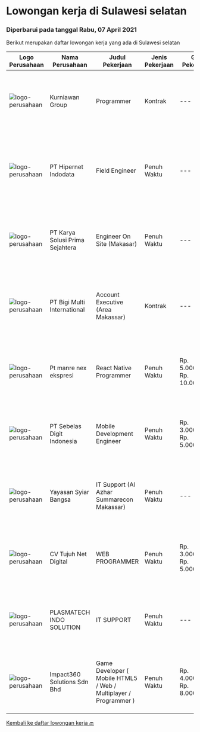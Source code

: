 
  # Lowongan kerja di Sulawesi selatan

  ### Diperbarui pada tanggal Rabu, 07 April 2021

  Berikut merupakan daftar lowongan kerja yang ada di Sulawesi selatan

  |Logo Perusahaan | Nama Perusahaan | Judul Pekerjaan | Jenis Pekerjaan | Gaji Pekerjaan | Lokasi | Deskripsi | Tanggal diunggah | Pranala |
  | -------------- | --------------- | --------------- | --------- | --------- | -------------- | ------- | ----------- | ----------- |
  |![logo-perusahaan](https://image-service-cdn.seek.com.au/a1a31fde4bd5654a375321f16119ce66b8da3dc0/ee4dce1061f3f616224767ad58cb2fc751b8d2dc)|Kurniawan Group|Programmer|Kontrak|---|Makassar|PT. Aptana Citra Solusindo yang merupakan satu dari beberapa anak Perusahaan Kurniawan Group membutuhkan Programmer di wilayah Makassar dengan...|Selasa, 06 April 2021|https://www.jobstreet.co.id/id/job/programmer-3487303?token=0~c2ee4b69-724f-4bee-b76f-61fb6e134fff&sectionRank=1&jobId=jobstreet-id-job-3487303|
|![logo-perusahaan](https://image-service-cdn.seek.com.au/10c421bd226b07c7b271d7c5e630a6b1efa36d67/ee4dce1061f3f616224767ad58cb2fc751b8d2dc)|PT Hipernet Indodata|Field Engineer|Penuh Waktu|---|Makassar|Tanggungjawab Kerja Melakukan survei lokasi untuk calon customer baru, instalasi dan maintenance Melakukan troubleshooting jaringan dan dokumentasi...|Senin, 05 April 2021|https://www.jobstreet.co.id/id/job/field-engineer-3497604?token=0~c2ee4b69-724f-4bee-b76f-61fb6e134fff&sectionRank=2&jobId=jobstreet-id-job-3497604|
|![logo-perusahaan](https://image-service-cdn.seek.com.au/af1044de0b0368b965f00fbbea921becef8205bb/ee4dce1061f3f616224767ad58cb2fc751b8d2dc)|PT Karya Solusi Prima Sejahtera|Engineer On Site (Makasar)|Penuh Waktu|---|Makassar|Maksimum Umur 28 tahun; Pendidikan min D3 Jurusan Teknik Elektro, Teknik Informatika, Teknik Komputer, Sistem Informasi, dan Teknik Komputer; IPK...|Senin, 05 April 2021|https://www.jobstreet.co.id/id/job/engineer-on-site-makasar-3498327?token=0~c2ee4b69-724f-4bee-b76f-61fb6e134fff&sectionRank=3&jobId=jobstreet-id-job-3498327|
|![logo-perusahaan](https://image-service-cdn.seek.com.au/0c18fec6b112137679fd87a61aca854bfaf25188/ee4dce1061f3f616224767ad58cb2fc751b8d2dc)|PT Bigi Multi International|Account Executive (Area Makassar)|Kontrak|---|Makassar|Kualifikasi :  Berusia maksimal 35 tahun Pendidikan minimal D3 Memiliki pengalaman di bidang yang sama minimal 2 tahun Mampu mempresentasikan product...|Kamis, 25 Maret 2021|https://www.jobstreet.co.id/id/job/account-executive-area-makassar-3482021?token=0~c2ee4b69-724f-4bee-b76f-61fb6e134fff&sectionRank=4&jobId=jobstreet-id-job-3482021|
|![logo-perusahaan](https://image-service-cdn.seek.com.au/28e1a5bf55a9977ff8b2d4d8efb7cc024fa23dd3/ee4dce1061f3f616224767ad58cb2fc751b8d2dc)|Pt manre nex ekspresi|React Native Programmer|Penuh Waktu|Rp. 5.000.000-Rp. 10.000.000|Makassar|Memiliki pengalaman minimal 1 tahun dalam pembuatan aplikasi mobile berbasis React Nati Memahami dan dapat menggunakan konsep rekayasa perangkat...|Kamis, 01 April 2021|https://www.jobstreet.co.id/id/job/react-native-programmer-3496884?token=0~c2ee4b69-724f-4bee-b76f-61fb6e134fff&sectionRank=5&jobId=jobstreet-id-job-3496884|
|![logo-perusahaan](https://image-service-cdn.seek.com.au/ee0bae091c426a465b832ca4bf04489104d9852e/ee4dce1061f3f616224767ad58cb2fc751b8d2dc)|PT Sebelas Digit Indonesia|Mobile Development Engineer|Penuh Waktu|Rp. 3.000.000-Rp. 5.000.000|Makassar|Kualifikasi : Pendidikan Minimal S1 untuk Jurusan Teknik / Ilmu Komputer atau memiliki penglaman kerja yang setara Pengalaman minimal 1 tahun sebagai...|Sabtu, 27 Maret 2021|https://www.jobstreet.co.id/id/job/mobile-development-engineer-3492525?token=0~c2ee4b69-724f-4bee-b76f-61fb6e134fff&sectionRank=6&jobId=jobstreet-id-job-3492525|
|![logo-perusahaan](https://image-service-cdn.seek.com.au/79033bc286937f16fa47f90ee952d5f752185745/ee4dce1061f3f616224767ad58cb2fc751b8d2dc)|Yayasan Syiar Bangsa|IT Support (Al Azhar Summarecon Makassar)|Penuh Waktu|---|Makassar|Work location: Al Azhar Summarecon Makassar Job Description : Monitoring and maintaining computer systems, application, internet and network;...|Senin, 15 Maret 2021|https://www.jobstreet.co.id/id/job/it-support-al-azhar-summarecon-makassar-3481475?token=0~c2ee4b69-724f-4bee-b76f-61fb6e134fff&sectionRank=7&jobId=jobstreet-id-job-3481475|
|![logo-perusahaan](https://us.123rf.com/450wm/pavelstasevich/pavelstasevich1811/pavelstasevich181101027/112815900-stock-vector-no-image-available-icon-flat-vector.jpg?ver=6)|CV Tujuh Net Digital|WEB PROGRAMMER|Penuh Waktu|Rp. 3.000.000-Rp. 5.000.000|Makassar|Lowongan Kerja WEB PROGRAMMER7Nett Digital adalah perusahaan yang berbasis Informasi Teknologi.Management kami mempunyai latar belakang di dunia...|Jumat, 19 Maret 2021|https://www.jobstreet.co.id/id/job/web-programmer-3485534?token=0~c2ee4b69-724f-4bee-b76f-61fb6e134fff&sectionRank=8&jobId=jobstreet-id-job-3485534|
|![logo-perusahaan](https://image-service-cdn.seek.com.au/73f6c2f8ab5a3c7bbaa52659a4026ff5dcf8d23b/ee4dce1061f3f616224767ad58cb2fc751b8d2dc)|PLASMATECH INDO SOLUTION|IT SUPPORT|Penuh Waktu|---|Makassar|JOB DESCRIPTION Usia &lt;=32 tahun Bisa bahasa pemrograman PHP/MYSQL Mengerti instalasi software2 windows Mengerti troubleshout jaringan. Punya...|Senin, 08 Maret 2021|https://www.jobstreet.co.id/id/job/it-support-3475961?token=0~c2ee4b69-724f-4bee-b76f-61fb6e134fff&sectionRank=9&jobId=jobstreet-id-job-3475961|
|![logo-perusahaan](https://image-service-cdn.seek.com.au/06b729438205195a03d4bcec08ce1ddd5d9c1576/ee4dce1061f3f616224767ad58cb2fc751b8d2dc)|Impact360 Solutions Sdn Bhd|Game Developer ( Mobile HTML5 / Web / Multiplayer / Programmer )|Penuh Waktu|Rp. 4.000.000-Rp. 8.000.000|Sulawesi Selatan|We are hiring remote HTML5 game developers from all parts of Indonesia. If you have real experience building HTML5 games or applications, you're...|Kamis, 11 Maret 2021|https://www.jobstreet.co.id/id/job/game-developer-mobile-html5-web-multiplayer-programmer-4503754/origin/my?token=0~c2ee4b69-724f-4bee-b76f-61fb6e134fff&sectionRank=10&jobId=jobstreet-my-job-4503754|


  [Kembali ke daftar lowongan kerja 🔙](../README.md#daftar-lowongan-kerja)
  